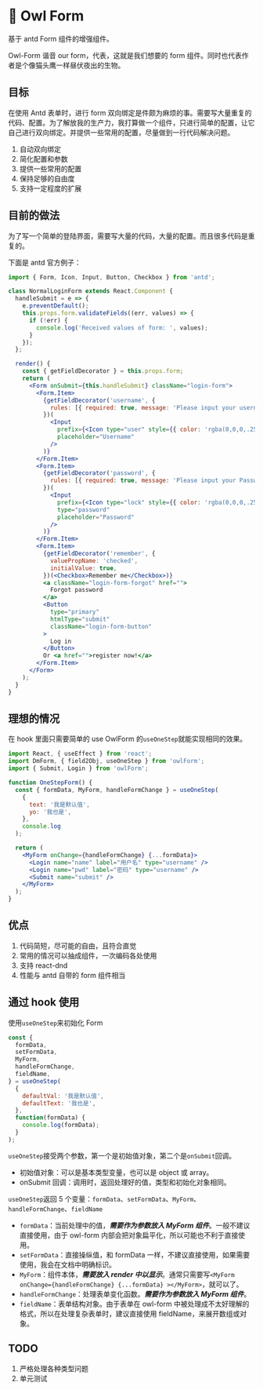 # 🦉 Owl Form

基于 antd Form 组件的增强组件。

Owl-Form 谐音 our form，代表，这就是我们想要的 form 组件。同时也代表作者是个像猫头鹰一样昼伏夜出的生物。

## 目标

在使用 Antd 表单时，进行 form 双向绑定是件颇为麻烦的事。需要写大量重复的代码、配置。为了解放我的生产力，我打算做一个组件，只进行简单的配置，让它自己进行双向绑定。并提供一些常用的配置，尽量做到一行代码解决问题。

1. 自动双向绑定
1. 简化配置和参数
1. 提供一些常用的配置
1. 保持足够的自由度
1. 支持一定程度的扩展

## 目前的做法

为了写一个简单的登陆界面，需要写大量的代码，大量的配置。而且很多代码是重复的。

下面是 antd 官方例子：

```jsx
import { Form, Icon, Input, Button, Checkbox } from 'antd';

class NormalLoginForm extends React.Component {
  handleSubmit = e => {
    e.preventDefault();
    this.props.form.validateFields((err, values) => {
      if (!err) {
        console.log('Received values of form: ', values);
      }
    });
  };

  render() {
    const { getFieldDecorator } = this.props.form;
    return (
      <Form onSubmit={this.handleSubmit} className="login-form">
        <Form.Item>
          {getFieldDecorator('username', {
            rules: [{ required: true, message: 'Please input your username!' }],
          })(
            <Input
              prefix={<Icon type="user" style={{ color: 'rgba(0,0,0,.25)' }} />}
              placeholder="Username"
            />
          )}
        </Form.Item>
        <Form.Item>
          {getFieldDecorator('password', {
            rules: [{ required: true, message: 'Please input your Password!' }],
          })(
            <Input
              prefix={<Icon type="lock" style={{ color: 'rgba(0,0,0,.25)' }} />}
              type="password"
              placeholder="Password"
            />
          )}
        </Form.Item>
        <Form.Item>
          {getFieldDecorator('remember', {
            valuePropName: 'checked',
            initialValue: true,
          })(<Checkbox>Remember me</Checkbox>)}
          <a className="login-form-forgot" href="">
            Forgot password
          </a>
          <Button
            type="primary"
            htmlType="submit"
            className="login-form-button"
          >
            Log in
          </Button>
          Or <a href="">register now!</a>
        </Form.Item>
      </Form>
    );
  }
}
```

## 理想的情况

在 hook 里面只需要简单的 use OwlForm 的`useOneStep`就能实现相同的效果。

```jsx
import React, { useEffect } from 'react';
import DmForm, { field2Obj, useOneStep } from 'owlForm';
import { Submit, Login } from 'owlForm';

function OneStepForm() {
  const { formData, MyForm, handleFormChange } = useOneStep(
    {
      text: '我是默认值',
      yo: '我也是',
    },
    console.log
  );

  return (
    <MyForm onChange={handleFormChange} {...formData}>
      <Login name="name" label="用户名" type="username" />
      <Login name="pwd" label="密码" type="username" />
      <Submit name="submit" />
    </MyForm>
  );
}
```

## 优点

1. 代码简短，尽可能的自由，且符合直觉
1. 常用的情况可以抽成组件，一次编码各处使用
1. 支持 react-dnd
1. 性能与 antd 自带的 form 组件相当

## 通过 hook 使用

使用`useOneStep`来初始化 Form

```javascript
const {
  formData,
  setFormData,
  MyForm,
  handleFormChange,
  fieldName,
} = useOneStep(
  {
    defaultVal: '我是默认值',
    defaultText: '我也是',
  },
  function(formData) {
    console.log(formData);
  }
);
```

`useOneStep`接受两个参数，第一个是初始值对象，第二个是`onSubmit`回调。

- 初始值对象：可以是基本类型变量，也可以是 object 或 array。
- onSubmit 回调：调用时，返回处理好的值，类型和初始化对象相同。

`useOneStep`返回 5 个变量：`formData`、`setFormData`、`MyForm`、`handleFormChange`、`fieldName`

- `formData`：当前处理中的值，**_需要作为参数放入 MyForm 组件_**。一般不建议直接使用，由于 owl-form 内部会把对象扁平化，所以可能也不利于直接使用。
- `setFormData`：直接操纵值，和 formData 一样，不建议直接使用，如果需要使用，我会在文档中明确标识。
- `MyForm`：组件本体，**_需要放入 render 中以显示_**。通常只需要写`<MyForm onChange={handleFormChange} {...formData} ></MyForm>`，就可以了。
- `handleFormChange`：处理表单变化函数。**_需要作为参数放入 MyForm 组件_**。
- `fieldName`：表单结构对象。由于表单在 owl-form 中被处理成不太好理解的格式，所以在处理复杂表单时，建议直接使用 fieldName，来展开数组或对象。

## TODO

1. 严格处理各种类型问题
1. 单元测试
